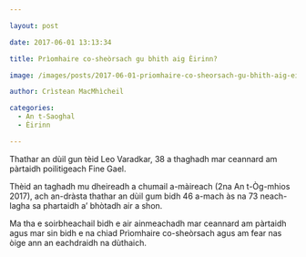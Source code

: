 ```yaml
---

layout: post

date: 2017-06-01 13:13:34

title: Prìomhaire co-sheòrsach gu bhith aig Èirinn?

image: /images/posts/2017-06-01-priomhaire-co-sheorsach-gu-bhith-aig-eirinn.webp

author: Crìstean MacMhìcheil

categories:
  - An t-Saoghal
  - Èirinn

---
```


Thathar an dùil gun tèid Leo Varadkar, 38 a thaghadh mar ceannard am pàrtaidh poilitigeach Fine Gael.

Thèid an taghadh mu dheireadh a chumail a-màireach (2na An t-Òg-mhios 2017), ach an-dràsta thathar an dùil gum bidh 46 a-mach às na 73 neach-lagha sa phartaidh a&#8217; bhòtadh air a shon.

Ma tha e soirbheachail bidh e air ainmeachadh mar ceannard am pàrtaidh agus mar sin bidh e na chiad Prìomhaire co-sheòrsach agus am fear nas òige ann an eachdraidh na dùthaich.
